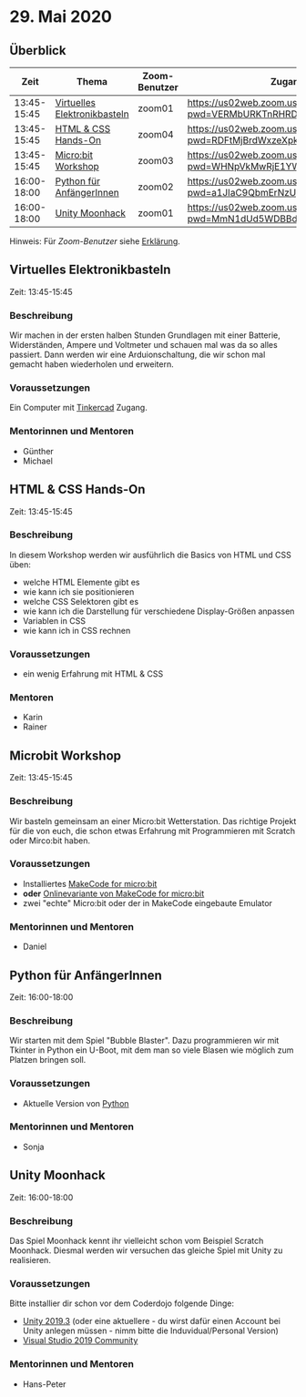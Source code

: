# 29. Mai 2020


## Überblick

| Zeit        | Thema                                                                   | Zoom-Benutzer | Zugangslink                                       |
|-------------|-------------------------------------------------------------------------|---------------|---------------------------------------------------|
| 13:45-15:45 | [Virtuelles Elektronikbasteln](#virtuelles-elektronikbasteln)           | zoom01        | https://us02web.zoom.us/j/82377686889?pwd=VERMbURKTnRHRDQvNVpWRy83TWlMdz09 |
| 13:45-15:45 | [HTML & CSS Hands-On](#html--css-hands-on)                              | zoom04        | https://us02web.zoom.us/j/89640081964?pwd=RDFtMjBrdWxzeXpkSEpqYlNMZWdZdz09 |
| 13:45-15:45 | [Micro:bit Workshop](#microbit-workshop)                                | zoom03        | https://us02web.zoom.us/j/82813503653?pwd=WHNpVkMwRjE1YW5tMXNTWCtaSWQrZz09 |
| 16:00-18:00 | [Python für AnfängerInnen](#python-für-anfängerinnen)                   | zoom02        | https://us02web.zoom.us/j/84882434331?pwd=a1JIaC9QbmErNzUyanM0Y3pjVVJHdz09 |
| 16:00-18:00 | [Unity Moonhack](#unity-moonhack)                                       | zoom01        | https://us02web.zoom.us/j/85099735480?pwd=MmN1dUd5WDBBdzJIcy9SRS9MQUNVQT09 |

Hinweis: Für *Zoom-Benutzer* siehe [Erklärung](https://github.com/coderdojo-linz/coderdojo-online/blob/master/Zoom.md).


## Virtuelles Elektronikbasteln

Zeit: 13:45-15:45

### Beschreibung

Wir machen in der ersten halben Stunden Grundlagen mit einer Batterie, Widerständen, Ampere und Voltmeter und schauen mal was da so alles passiert. Dann werden wir eine Arduionschaltung, die wir schon mal gemacht haben wiederholen und erweitern.

### Voraussetzungen

Ein Computer mit [Tinkercad](https://www.tinkercad.com) Zugang. 

### Mentorinnen und Mentoren

* Günther
* Michael


## HTML & CSS Hands-On

Zeit: 13:45-15:45

### Beschreibung

In diesem Workshop werden wir ausführlich die Basics von HTML und CSS üben:

* welche HTML Elemente gibt es
* wie kann ich sie positionieren
* welche CSS Selektoren gibt es
* wie kann ich die Darstellung für verschiedene Display-Größen anpassen
* Variablen in CSS
* wie kann ich in CSS rechnen

### Voraussetzungen

* ein wenig Erfahrung mit HTML & CSS

### Mentoren

* Karin
* Rainer


## Microbit Workshop

Zeit: 13:45-15:45

### Beschreibung

Wir basteln gemeinsam an einer Micro:bit Wetterstation. Das richtige Projekt für die von euch, die schon etwas Erfahrung mit Programmieren mit Scratch oder Mirco:bit haben.

### Voraussetzungen

* Installiertes [MakeCode for micro:bit](https://www.microsoft.com/store/apps/9pjc7sv48lcx)
* **oder** [Onlinevariante von MakeCode for micro:bit](https://makecode.microbit.org/)
* zwei "echte" Micro:bit oder der in MakeCode eingebaute Emulator

### Mentorinnen und Mentoren

* Daniel


## Python für AnfängerInnen

Zeit: 16:00-18:00

### Beschreibung

Wir starten mit dem Spiel "Bubble Blaster". Dazu programmieren wir mit Tkinter in Python ein U-Boot, mit dem man so viele Blasen wie möglich zum Platzen bringen soll. 

### Voraussetzungen

* Aktuelle Version von [Python](https://www.python.org/downloads/)

### Mentorinnen und Mentoren

* Sonja


## Unity Moonhack

Zeit: 16:00-18:00

### Beschreibung

Das Spiel Moonhack kennt ihr vielleicht schon vom Beispiel Scratch Moonhack.
Diesmal werden wir versuchen das gleiche Spiel mit Unity zu realisieren.

### Voraussetzungen

Bitte installier dir schon vor dem Coderdojo folgende Dinge:
- [Unity 2019.3](https://store.unity.com/) (oder eine aktuellere - du wirst dafür einen Account bei Unity anlegen müssen - nimm bitte die Induvidual/Personal Version) 
- [Visual Studio 2019 Community](https://visualstudio.microsoft.com/de/vs/unity-tools/)


### Mentorinnen und Mentoren

* Hans-Peter
